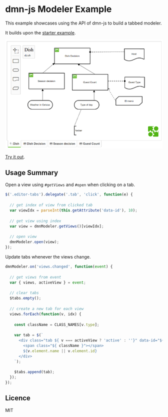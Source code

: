 # dmn-js Modeler Example

This example showcases using the API of dmn-js to build a tabbed modeler. 

It builds upon the [starter example](https://github.com/bpmn-io/dmn-js-examples/tree/master/starter).

[![modeler example screenshot](./modeler.png)](https://cdn.staticaly.com/dmn-io/dmn-js-examples/master/modeler/modeler.html)

[Try it out](https://cdn.staticaly.com/gh/bpmn-io/dmn-js-examples/master/modeler/modeler.html).


## Usage Summary

Open a view using `#getViews` and `#open` when clicking on a tab.

```javascript
$('.editor-tabs').delegate('.tab', 'click', function(e) {

  // get index of view from clicked tab
  var viewIdx = parseInt(this.getAttribute('data-id'), 10);

  // get view using index
  var view = dmnModeler.getViews()[viewIdx];

  // open view
  dmnModeler.open(view);
});
```

Update tabs whenever the views change.

```javascript
dmnModeler.on('views.changed', function(event) {

  // get views from event
  var { views, activeView } = event;

  // clear tabs
  $tabs.empty();

  // create a new tab for each view
  views.forEach(function(v, idx) {

    const className = CLASS_NAMES[v.type];

    var tab = $(`
      <div class="tab ${ v === activeView ? 'active' : ''}" data-id="${idx}">
        <span class="${ className }"></span>
        ${v.element.name || v.element.id}
      </div>
    `);

    $tabs.append(tab);
  });
});
```

## Licence

MIT
